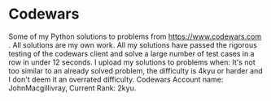# Codewars
Some of my Python solutions to problems from https://www.codewars.com .
All solutions are my own work. All my solutions have passed the rigorous testing of the codewars client and solve a large number of test cases in a row in under 12 seconds. I upload my solutions to problems when: It's not too similar to an already solved problem, the difficulty is 4kyu or harder and I don't deem it an overrated difficulty. 
Codewars Account name: JohnMacgillivray, Current Rank: 2kyu.
